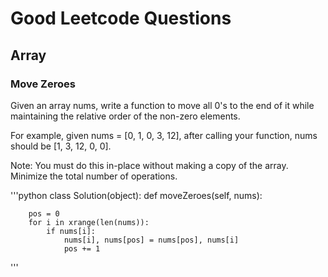 # Good Leetcode Questions
## Array
### Move Zeroes
Given an array nums, write a function to move all 0's to the end of it while maintaining the relative order of the non-zero elements.

For example, given nums = [0, 1, 0, 3, 12], after calling your function, nums should be [1, 3, 12, 0, 0].

Note:
You must do this in-place without making a copy of the array.
Minimize the total number of operations.

'''python
class Solution(object):
    def moveZeroes(self, nums):

        pos = 0
        for i in xrange(len(nums)):
            if nums[i]:
                nums[i], nums[pos] = nums[pos], nums[i]
                pos += 1
'''
